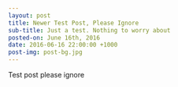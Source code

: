 ```yaml
---
layout: post
title: Newer Test Post, Please Ignore
sub-title: Just a test. Nothing to worry about
posted-on: June 16th, 2016 
date: 2016-06-16 22:00:00 +1000
post-img: post-bg.jpg
---
```


Test post please ignore